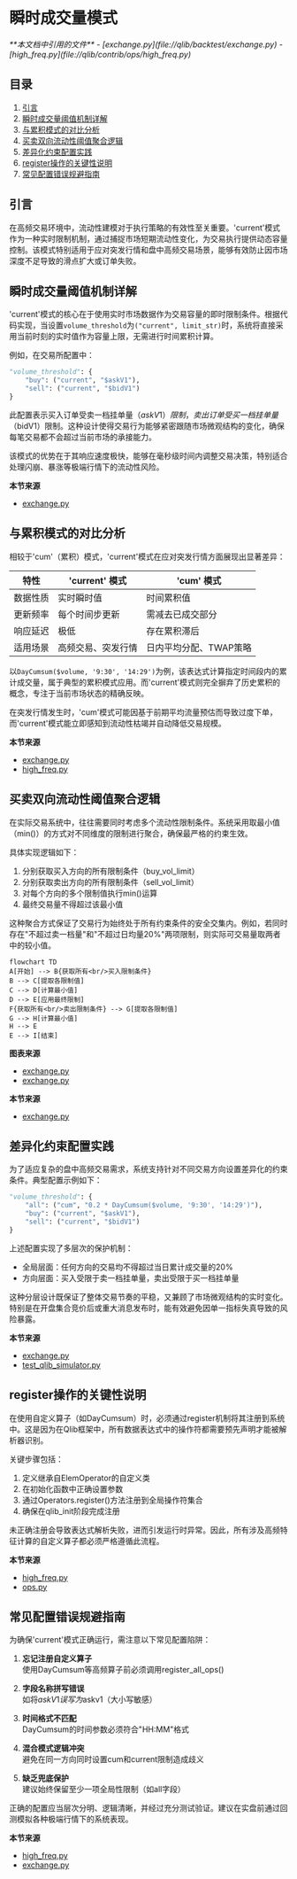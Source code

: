 # 瞬时成交量模式

<cite>
**本文档中引用的文件**  
- [exchange.py](file://qlib/backtest/exchange.py)
- [high_freq.py](file://qlib/contrib/ops/high_freq.py)
</cite>

## 目录
1. [引言](#引言)  
2. [瞬时成交量阈值机制详解](#瞬时成交量阈值机制详解)  
3. [与累积模式的对比分析](#与累积模式的对比分析)  
4. [买卖双向流动性阈值聚合逻辑](#买卖双向流动性阈值聚合逻辑)  
5. [差异化约束配置实践](#差异化约束配置实践)  
6. [register操作的关键性说明](#register操作的关键性说明)  
7. [常见配置错误规避指南](#常见配置错误规避指南)

## 引言
在高频交易环境中，流动性建模对于执行策略的有效性至关重要。'current'模式作为一种实时限制机制，通过捕捉市场短期流动性变化，为交易执行提供动态容量控制。该模式特别适用于应对突发行情和盘中高频交易场景，能够有效防止因市场深度不足导致的滑点扩大或订单失败。

## 瞬时成交量阈值机制详解
'current'模式的核心在于使用实时市场数据作为交易容量的即时限制条件。根据代码实现，当设置`volume_threshold`为`("current", limit_str)`时，系统将直接采用当前时刻的实时值作为容量上限，无需进行时间累积计算。

例如，在交易所配置中：
```python
"volume_threshold": {
    "buy": ("current", "$askV1"),
    "sell": ("current", "$bidV1")
}
```
此配置表示买入订单受卖一档挂单量（$askV1）限制，卖出订单受买一档挂单量（$bidV1）限制。这种设计使得交易行为能够紧密跟随市场微观结构的变化，确保每笔交易都不会超过当前市场的承接能力。

该模式的优势在于其响应速度极快，能够在毫秒级时间内调整交易决策，特别适合处理闪崩、暴涨等极端行情下的流动性风险。

**本节来源**
- [exchange.py](file://qlib/backtest/exchange.py#L81-L96)

## 与累积模式的对比分析
相较于'cum'（累积）模式，'current'模式在应对突发行情方面展现出显著差异：

| 特性 | 'current' 模式 | 'cum' 模式 |
|------|---------------|-----------|
| 数据性质 | 实时瞬时值 | 时间累积值 |
| 更新频率 | 每个时间步更新 | 需减去已成交部分 |
| 响应延迟 | 极低 | 存在累积滞后 |
| 适用场景 | 高频交易、突发行情 | 日内平均分配、TWAP策略 |

以`DayCumsum($volume, '9:30', '14:29')`为例，该表达式计算指定时间段内的累计成交量，属于典型的累积模式应用。而'current'模式则完全摒弃了历史累积的概念，专注于当前市场状态的精确反映。

在突发行情发生时，'cum'模式可能因基于前期平均流量预估而导致过度下单，而'current'模式能立即感知到流动性枯竭并自动降低交易规模。

**本节来源**
- [exchange.py](file://qlib/backtest/exchange.py#L81-L96)
- [high_freq.py](file://qlib/contrib/ops/high_freq.py#L49-L85)

## 买卖双向流动性阈值聚合逻辑
在实际交易系统中，往往需要同时考虑多个流动性限制条件。系统采用取最小值（min()）的方式对不同维度的限制进行聚合，确保最严格的约束生效。

具体实现逻辑如下：
1. 分别获取买入方向的所有限制条件（buy_vol_limit）
2. 分别获取卖出方向的所有限制条件（sell_vol_limit）
3. 对每个方向的多个限制值执行min()运算
4. 最终交易量不得超过该最小值

这种聚合方式保证了交易行为始终处于所有约束条件的安全交集内。例如，若同时存在"不超过卖一档量"和"不超过日均量20%"两项限制，则实际可交易量取两者中的较小值。

```mermaid
flowchart TD
A[开始] --> B{获取所有<br/>买入限制条件}
B --> C[提取各限制值]
C --> D[计算最小值]
D --> E[应用最终限制]
F{获取所有<br/>卖出限制条件} --> G[提取各限制值]
G --> H[计算最小值]
H --> E
E --> I[结束]
```

**图表来源**
- [exchange.py](file://qlib/backtest/exchange.py#L64-L81)
- [exchange.py](file://qlib/backtest/exchange.py#L96-L112)

**本节来源**
- [exchange.py](file://qlib/backtest/exchange.py#L64-L112)

## 差异化约束配置实践
为了适应复杂的盘中高频交易需求，系统支持针对不同交易方向设置差异化的约束条件。典型配置示例如下：

```python
"volume_threshold": {
    "all": ("cum", "0.2 * DayCumsum($volume, '9:30', '14:29')"),
    "buy": ("current", "$askV1"),
    "sell": ("current", "$bidV1")
}
```

上述配置实现了多层次的保护机制：
- 全局层面：任何方向的交易均不得超过当日累计成交量的20%
- 方向层面：买入受限于卖一档挂单量，卖出受限于买一档挂单量

这种分层设计既保证了整体交易节奏的平稳，又兼顾了市场微观结构的实时变化。特别是在开盘集合竞价后或重大消息发布时，能有效避免因单一指标失真导致的风险暴露。

**本节来源**
- [exchange.py](file://qlib/backtest/exchange.py#L96-L112)
- [test_qlib_simulator.py](file://tests/rl/test_qlib_simulator.py#L70-L106)

## register操作的关键性说明
在使用自定义算子（如DayCumsum）时，必须通过register机制将其注册到系统中。这是因为在Qlib框架中，所有数据表达式中的操作符都需要预先声明才能被解析器识别。

关键步骤包括：
1. 定义继承自ElemOperator的自定义类
2. 在初始化函数中正确设置参数
3. 通过Operators.register()方法注册到全局操作符集合
4. 确保在qlib_init阶段完成注册

未正确注册会导致表达式解析失败，进而引发运行时异常。因此，所有涉及高频特征计算的自定义算子都必须严格遵循此流程。

**本节来源**
- [high_freq.py](file://qlib/contrib/ops/high_freq.py#L49-L85)
- [ops.py](file://qlib/data/ops.py#L1638-L1680)

## 常见配置错误规避指南
为确保'current'模式正确运行，需注意以下常见配置陷阱：

1. **忘记注册自定义算子**  
   使用DayCumsum等高频算子前必须调用register_all_ops()

2. **字段名称拼写错误**  
   如将$askV1误写为$askv1（大小写敏感）

3. **时间格式不匹配**  
   DayCumsum的时间参数必须符合"HH:MM"格式

4. **混合模式逻辑冲突**  
   避免在同一方向同时设置cum和current限制造成歧义

5. **缺乏兜底保护**  
   建议始终保留至少一项全局性限制（如all字段）

正确的配置应当层次分明、逻辑清晰，并经过充分测试验证。建议在实盘前通过回测模拟各种极端行情下的系统表现。

**本节来源**
- [high_freq.py](file://qlib/contrib/ops/high_freq.py#L49-L85)
- [exchange.py](file://qlib/backtest/exchange.py#L81-L96)